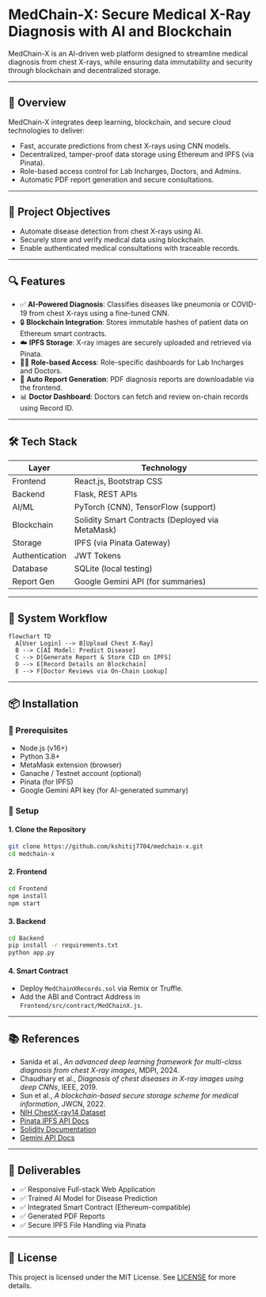 
# MedChain-X: Secure Medical X-Ray Diagnosis with AI and Blockchain

MedChain-X is an AI-driven web platform designed to streamline medical diagnosis from chest X-rays, while ensuring data immutability and security through blockchain and decentralized storage.

---

## 🚀 Overview

MedChain-X integrates deep learning, blockchain, and secure cloud technologies to deliver:
- Fast, accurate predictions from chest X-rays using CNN models.
- Decentralized, tamper-proof data storage using Ethereum and IPFS (via Pinata).
- Role-based access control for Lab Incharges, Doctors, and Admins.
- Automatic PDF report generation and secure consultations.

---

## 🎯 Project Objectives

- Automate disease detection from chest X-rays using AI.
- Securely store and verify medical data using blockchain.
- Enable authenticated medical consultations with traceable records.

---

## 🔍 Features

- ✅ **AI-Powered Diagnosis**: Classifies diseases like pneumonia or COVID-19 from chest X-rays using a fine-tuned CNN.
- 🔒 **Blockchain Integration**: Stores immutable hashes of patient data on Ethereum smart contracts.
- ☁️ **IPFS Storage**: X-ray images are securely uploaded and retrieved via Pinata.
- 🧑‍⚕️ **Role-based Access**: Role-specific dashboards for Lab Incharges and Doctors.
- 🧾 **Auto Report Generation**: PDF diagnosis reports are downloadable via the frontend.
- 📊 **Doctor Dashboard**: Doctors can fetch and review on-chain records using Record ID.

---

## 🛠 Tech Stack

| Layer         | Technology                          |
|---------------|--------------------------------------|
| Frontend      | React.js, Bootstrap CSS              |
| Backend       | Flask, REST APIs                     |
| AI/ML         | PyTorch (CNN), TensorFlow (support)  |
| Blockchain    | Solidity Smart Contracts (Deployed via MetaMask) |
| Storage       | IPFS (via Pinata Gateway)            |
| Authentication| JWT Tokens                           |
| Database      | SQLite (local testing)               |
| Report Gen    | Google Gemini API (for summaries)    |

---

## 🔁 System Workflow

```mermaid
flowchart TD
  A[User Login] --> B[Upload Chest X-Ray]
  B --> C[AI Model: Predict Disease]
  C --> D[Generate Report & Store CID on IPFS]
  D --> E[Record Details on Blockchain]
  E --> F[Doctor Reviews via On-Chain Lookup]
```

---

## 📦 Installation

### 🔧 Prerequisites

- Node.js (v16+)
- Python 3.8+
- MetaMask extension (browser)
- Ganache / Testnet account (optional)
- Pinata (for IPFS)
- Google Gemini API key (for AI-generated summary)

### 🧪 Setup

#### 1. Clone the Repository

```sh
git clone https://github.com/kshitij7704/medchain-x.git
cd medchain-x
```

#### 2. Frontend

```sh
cd Frontend
npm install
npm start
```

#### 3. Backend

```sh
cd Backend
pip install -r requirements.txt
python app.py
```

#### 4. Smart Contract

- Deploy `MedChainXRecords.sol` via Remix or Truffle.
- Add the ABI and Contract Address in `Frontend/src/contract/MedChainX.js`.

---

## 📚 References

- Sanida et al., *An advanced deep learning framework for multi-class diagnosis from chest X-ray images*, MDPI, 2024.
- Chaudhary et al., *Diagnosis of chest diseases in X-ray images using deep CNNs*, IEEE, 2019.
- Sun et al., *A blockchain-based secure storage scheme for medical information*, JWCN, 2022.
- [NIH ChestX-ray14 Dataset](https://nihcc.app.box.com/v/ChestXray-NIHCC)
- [Pinata IPFS API Docs](https://docs.pinata.cloud/)
- [Solidity Documentation](https://docs.soliditylang.org/)
- [Gemini API Docs](https://ai.google.dev/)

---

## 📄 Deliverables

- ✅ Responsive Full-stack Web Application
- ✅ Trained AI Model for Disease Prediction
- ✅ Integrated Smart Contract (Ethereum-compatible)
- ✅ Generated PDF Reports
- ✅ Secure IPFS File Handling via Pinata

---


## 📜 License
This project is licensed under the MIT License. See [LICENSE](./LICENSE) for more details.
